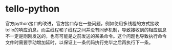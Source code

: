 # tello-python
官方python接口的改进，官方接口存在一些问题，例如使用多线程的方式接收tello的响应消息，而主线程和子线程之间并没有同步机制，导致接收到的相应信息不一定是刚刚发送的，也有可能是之前发送的某条命令。这个问题也导致执行命令文件时需要手动增加延时，以保证上一条代码执行完毕之后再执行下一条。
